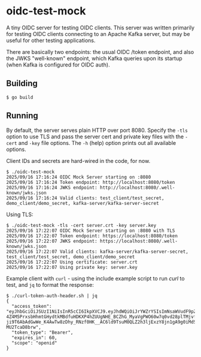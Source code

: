 # oidc-test-mock
A tiny OIDC server for testing OIDC clients. This server was written primarily for
testing OIDC clients connecting to an Apache Kafka server, but may be useful for
other testing applications.

There are basically two endpoints: the usual OIDC /token endpoint, and also the JWKS "well-known"
endpoint, which Kafka queries upon its startup (when Kafka is configured for OIDC auth).

## Building
```
$ go build
```

## Running
By default, the server serves plain HTTP over port 8080. Specify the `-tls` option to use
TLS and pass the server cert and private key files with the  `-cert` and `-key` file options.
The `-h` (help) option prints out all available options.

Client IDs and secrets are hard-wired in the code, for now. 

```
$ ./oidc-test-mock
2025/09/16 17:16:24 OIDC Mock Server starting on :8080
2025/09/16 17:16:24 Token endpoint: http://localhost:8080/token
2025/09/16 17:16:24 JWKS endpoint: http://localhost:8080/.well-known/jwks.json
2025/09/16 17:16:24 Valid clients: test_client/test_secret, demo_client/demo_secret, kafka-server/kafka-server-secret
````

Using TLS:
```
$ ./oidc-test-mock -tls -cert server.crt -key server.key
2025/09/16 17:22:07 OIDC Mock Server starting on :8080 with TLS
2025/09/16 17:22:07 Token endpoint: https://localhost:8080/token
2025/09/16 17:22:07 JWKS endpoint: https://localhost:8080/.well-known/jwks.json
2025/09/16 17:22:07 Valid clients: kafka-server/kafka-server-secret, test_client/test_secret, demo_client/demo_secret
2025/09/16 17:22:07 Using certificate: server.crt
2025/09/16 17:22:07 Using private key: server.key
```
Example client with `curl` - using the include example script to run *curl* to test, and `jq` to format the response:
```
$ ./curl-token-auth-header.sh | jq
{
  "access_token": "eyJhbGciOiJSUzI1NiIsInR5cCI6IkpXVCJ9.eyJhdWQiOiJrYWZrYSIsImNsaWVudF9pZCI6ImthZmthLXNlcnZlciIsImV4cCI6MTc1ODA2NTcwMCwiaWF0IjoxNzU4MDY1NjQwLCJpc3MiOiJvaWRjLW1vY2stc2VydmVyIiwic2NvcGUiOiJvcGVuaWQiLCJzdWIiOiJrYWZrYS1zZXJ2ZXIifQ.qsYCL-4Z4M5PrxsbHhmtGHydtkMBdfuHDKXP4hZUUgNHE_BCZhG_MyaVgPWO60w7q0vd28plTMjvfCAc_gFaXXUFg713Z2Qo29DTYibWEO9TcnKc48wyt-ji9T6AbAdGwWe_K4AwTw8zDhy_RNzf0HK__AC6ld9TsuM0QLZ2h3ljExzY8jn1gA9g0iMdSPnpTYzqjL3G9P5H9rr1Dbj0wOOmn1XxKaCtBbkl9ArtmIJQ5DBZaUoTz0izHVvd1jd17Ho6Hc5FHBJE3mBQ9iYFDn15BZVv6jvtKMJH6mRIpDV9wg4M7UK8yQ7OlMW1fPA0MQefIvijEO-MU2TcaD8brw",
  "token_type": "Bearer",
  "expires_in": 60,
  "scope": "openid"
}
``` 
